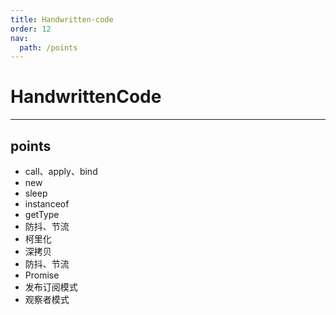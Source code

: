 ```yaml
---
title: Handwritten-code
order: 12
nav:
  path: /points
---
```


# HandwrittenCode

---

## points

- call、apply、bind
- new
- sleep
- instanceof
- getType
- 防抖、节流
- 柯里化
- 深拷贝
- 防抖、节流
- Promise
- 发布订阅模式
- 观察者模式
